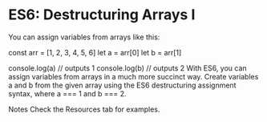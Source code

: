 # ES6: Destructuring Arrays I

You can assign variables from arrays like this:

const arr = [1, 2, 3, 4, 5, 6]
let a = arr[0]
let b = arr[1]

console.log(a) // outputs 1
console.log(b) // outputs 2
With ES6, you can assign variables from arrays in a much more succinct way. Create variables a and b from the given array using the ES6 destructuring assignment syntax, where a === 1 and b === 2.

Notes
Check the Resources tab for examples.
